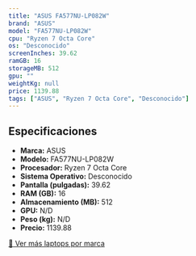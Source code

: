 ```yaml
---
title: "ASUS FA577NU-LP082W"
brand: "ASUS"
model: "FA577NU-LP082W"
cpu: "Ryzen 7 Octa Core"
os: "Desconocido"
screenInches: 39.62
ramGB: 16
storageMB: 512
gpu: ""
weightKg: null
price: 1139.88
tags: ["ASUS", "Ryzen 7 Octa Core", "Desconocido"]
---
```

## Especificaciones

- **Marca:** ASUS
- **Modelo:** FA577NU-LP082W
- **Procesador:** Ryzen 7 Octa Core
- **Sistema Operativo:** Desconocido
- **Pantalla (pulgadas):** 39.62
- **RAM (GB):** 16
- **Almacenamiento (MB):** 512
- **GPU:** N/D
- **Peso (kg):** N/D
- **Precio:** 1139.88

[:rocket: Ver más laptops por marca](/brand/asus)
